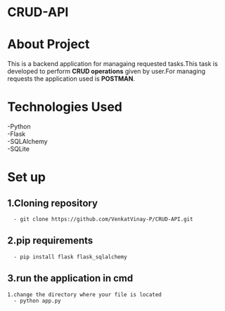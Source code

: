 # CRUD-API
# **About Project** 
This is a backend application for managaing requested tasks.This task is developed to perform **CRUD operations** given by user.For managing requests the application used is **POSTMAN**.
# **Technologies Used**
 -Python  
 -Flask  
 -SQLAlchemy  
 -SQLite  
# **Set up**
## 1.**Cloning repository**  
      - git clone https://github.com/VenkatVinay-P/CRUD-API.git
## 2.**pip requirements**  
      - pip install flask flask_sqlalchemy
## 3.**run the application in cmd**  
    1.change the directory where your file is located  
      - python app.py

